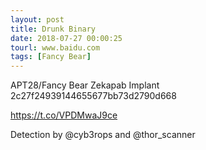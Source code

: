 ```yaml
---
layout: post
title: Drunk Binary
date: 2018-07-27 00:00:25
tourl: www.baidu.com
tags: [Fancy Bear]
---
```

APT28/Fancy Bear Zekapab Implant
2c27f24939144655677bb73d2790d668

https://t.co/VPDMwaJ9ce

Detection by @cyb3rops  and @thor_scanner
